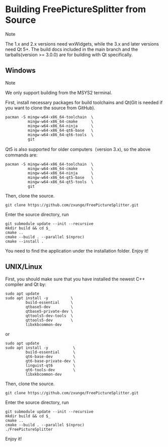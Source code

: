 # Building FreePictureSplitter from Source

> [!NOTE] 
> The 1.x and 2.x versions need wxWidgets, while the 3.x and later versions need Qt 5+.
> The build docs included in the main branch and the tarballs(version >= 3.0.0) are for building with Qt specifically.

## Windows
> [!NOTE]
> We only support building from the MSYS2 terminal.

First, install necessary packages for build toolchains and Qt(Git is needed if you want to clone the source from GitHub).
````
pacman -S mingw-w64-x86_64-toolchain  \
          mingw-w64-x86_64-cmake      \
          mingw-w64-x86_64-ninja      \
          mingw-w64-x86_64-qt6-base   \
          mingw-w64-x86_64-qt6-tools  \
          git
````
Qt5 is also supported for older computers（version 3.x), so the above commands are:
````
pacman -S mingw-w64-x86_64-toolchain  \
          mingw-w64-x86_64-cmake      \
          mingw-w64-x86_64-ninja      \
          mingw-w64-x86_64-qt5-base   \
          mingw-w64-x86_64-qt5-tools  \
          git
````
Then, clone the source.
````
git clone https://github.com/zxunge/FreePictureSplitter.git
````
Enter the source directory, run
````
git submodule update --init --recursive
mkdir build && cd $_
cmake ..
cmake --build . --parallel $(nproc)
cmake --install .
````
You need to find the application under the installation folder. Enjoy it!

## UNIX/Linux
First, you should make sure that you have installed the newest C++ compiler and Qt by:
````
sudo apt update
sudo apt install -y          \
         build-essential     \
         qtbase5-dev         \
         qtbase5-private-dev \
         qttools5-dev-tools  \
         qttools5-dev        \
         libxkbcommon-dev
````
or
````
sudo apt update
sudo apt install -y           \
         build-essential      \
         qt6-base-dev         \
         qt6-base-private-dev \
         linguist-qt6         \
         qt6-tools-dev        \
         libxkbcommon-dev
````
Then, clone the source.
````
git clone https://github.com/zxunge/FreePictureSplitter.git
````
Enter the source directory, run
````
git submodule update --init --recursive
mkdir build && cd $_
cmake ..
cmake --build . --parallel $(nproc)
./FreePictureSplitter
````
Enjoy it!
